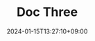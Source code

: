 ---
weight: 999
title: "Doc Three"
description: ""
icon: "article"
date: "2024-01-15T13:27:10+09:00"
lastmod: "2024-01-15T13:27:10+09:00"
draft: false
toc: true
---